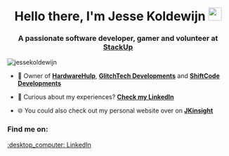 <h1 align="center">Hello there, I'm Jesse Koldewijn <img src="https://raw.githubusercontent.com/MartinHeinz/MartinHeinz/master/wave.gif" width="30px" /></h1> 
<h3 align="center">A passionate software developer, gamer and volunteer at <a href="https://stackup.org" target="blank">StackUp</a></h3>

<p align="left"> <img src="https://komarev.com/ghpvc/?username=jessekoldewijn&label=Profile%20views&color=0e75b6&style=flat" alt="jessekoldewijn" /> </p>

- :briefcase: Owner of **[HardwareHulp](https://hardwarehulp.nl)**, **[GlitchTech Developments](https://glitchtech.eu)** and **[ShiftCode Developments](https://github.com/ShiftCodeEU)**

- 📄 Curious about my experiences? **[Check my LinkedIn](https://www.linkedin.com/in/jesse-koldewijn-5914531a3)**

- :globe_with_meridians: You could also check out my personal website over on **[JKinsight](https://jkinsight.nl)**

<h3 align="left">Find me on:</h3>
<p align="left">
  <a href="https://linkedin.com/in/jesse-koldewijn-5914531a3" target="blank">:desktop_computer: LinkedIn</a> 
</p>
